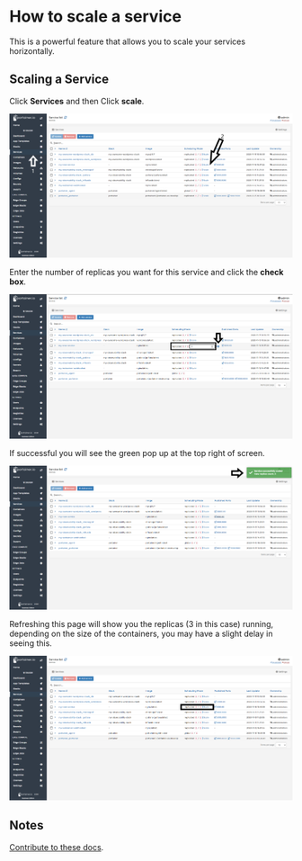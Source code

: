 # How to scale a service

This is a powerful feature that allows you to scale your services horizontally.

## Scaling a Service

Click <b>Services</b> and then Click <b>scale</b>.

![scale](assets/scale_1.png)

Enter the number of replicas you want for this service and click the <b>check box</b>.

![scale](assets/scale_2.png)

If successful you will see the green pop up at the top right of screen. 

![scale](assets/scale_3.png)

Refreshing this page will show you the replicas (3 in this case) running, depending on the size of the containers, you may have a slight delay in seeing this.

![scale](assets/scale_4.png)

## Notes

[Contribute to these docs](https://github.com/portainer/portainer-docs/blob/master/contributing.md).
